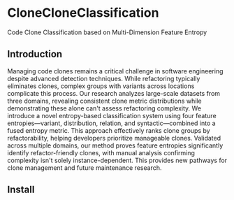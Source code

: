 # CloneCloneClassification
Code Clone Classification based on Multi-Dimension Feature Entropy
## Introduction
Managing code clones remains a critical challenge in software engineering despite advanced detection techniques. While refactoring typically eliminates clones, complex groups with variants across locations complicate this process. Our research analyzes large-scale datasets from three domains, revealing consistent clone metric distributions while demonstrating these alone can't assess refactoring complexity. We introduce a novel entropy-based classification system using four feature entropies—variant, distribution, relation, and syntactic—combined into a fused entropy metric. This approach effectively ranks clone groups by refactorability, helping developers prioritize manageable clones. Validated across multiple domains, our method proves feature entropies significantly identify refactor-friendly clones, with manual analysis confirming complexity isn't solely instance-dependent. This provides new pathways for clone management and future maintenance research.

## Install

